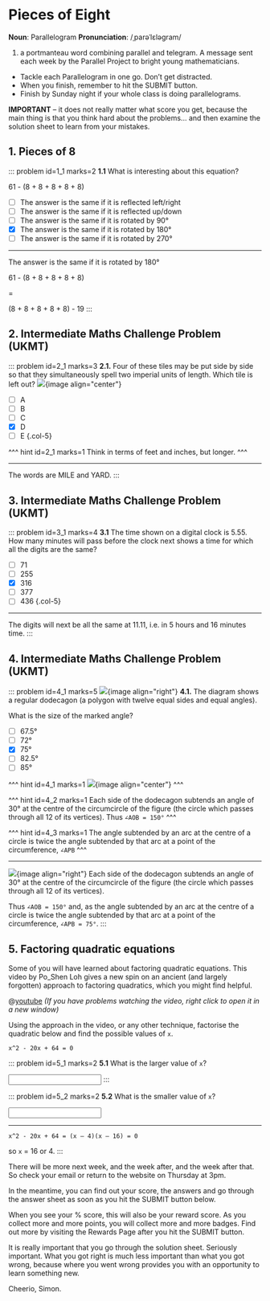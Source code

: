 # Pieces of Eight

<div class="dictionary">

__Noun__: Parallelogram
__Pronunciation__: /ˌparəˈlɛləɡram/

1. a portmanteau word combining parallel and telegram. A message sent each
week by the Parallel Project to bright young mathematicians.

</div>

* Tackle each Parallelogram in one go. Don’t get distracted.
* When you finish, remember to hit the SUBMIT button.
*	Finish by Sunday night if your whole class is doing parallelograms.

__IMPORTANT__ – it does not really matter what score you get, because the main thing is that you think hard about the problems... and then examine the solution sheet to learn from your mistakes.


## 1. Pieces of 8

::: problem id=1_1 marks=2
__1.1__ What is interesting about this equation?

61 - (8 + 8 + 8 + 8 + 8)

* [ ] The answer is the same if it is reflected left/right
* [ ] The answer is the same if it is reflected up/down
* [ ] The answer is the same if it is rotated by 90°
* [x] The answer is the same if it is rotated by 180°
* [ ] The answer is the same if it is rotated by 270°

---

The answer is the same if it is rotated by 180°

61 - (8 + 8 + 8 + 8 + 8)  

=  

(8 + 8 + 8 + 8 + 8) - 19
:::


## 2. Intermediate Maths Challenge Problem (UKMT)
<!--- (2003) Q2 --->

::: problem id=2_1 marks=3
__2.1.__ Four of these tiles may be put side by side so that they simultaneously spell two imperial units of length. Which tile is left out?
![](/resources/10-25-pieces-of-eight/2-tiles.jpg){image align="center"}

* [ ] A
* [ ] B
* [ ] C
* [x] D
* [ ] E
{.col-5}

^^^ hint id=2_1 marks=1
Think in terms of feet and inches, but longer.
^^^

---

The words are MILE and YARD.
:::


## 3.	Intermediate Maths Challenge Problem (UKMT)
<!--- (2003) Q10 --->

::: problem id=3_1 marks=4
__3.1__ The time shown on a digital clock is 5.55. How many minutes will pass before the clock next shows a time for which all the digits are the same?

* [ ] 71
* [ ] 255
* [x] 316
* [ ] 377
* [ ] 436
{.col-5}

---

The digits will next be all the same at 11.11, i.e. in 5 hours and 16 minutes time.
:::


## 4.	Intermediate Maths Challenge Problem (UKMT)
<!--- (2003) Q22 --->

::: problem id=4_1 marks=5
![](/resources/10-25-pieces-of-eight/4-polygon.jpg){image align="right"}
__4.1.__ The diagram shows a regular dodecagon (a polygon with twelve equal sides and equal angles).  

What is the size of the marked angle?

* [ ] 67.5°
* [ ] 72°
* [x] 75°
* [ ] 82.5°
* [ ] 85°

^^^ hint id=4_1 marks=1
![](/resources/10-25-pieces-of-eight/4-polygon-answer.jpg){image align="center"}
^^^

^^^ hint id=4_2 marks=1
Each side of the dodecagon subtends an angle of 30° at the centre of the circumcircle of the figure (the circle which passes through all 12 of its vertices). Thus `∠AOB = 150°`
^^^

^^^ hint id=4_3 marks=1
The angle subtended by an arc at the centre of a circle is twice the angle subtended by that arc at a point of the circumference, `∠APB`
^^^

---

![](/resources/10-25-pieces-of-eight/4-polygon-answer.jpg){image align="right"}
Each side of the dodecagon subtends an angle of 30° at the centre of the circumcircle of the figure (the circle which passes through all 12 of its vertices).  

Thus `∠AOB = 150°` and, as the angle subtended by an arc at the centre of a circle is twice the angle subtended by that arc at a point of the circumference, `∠APB = 75°`.
:::


## 5.	Factoring quadratic equations

Some of you will have learned about factoring quadratic equations. This video by Po_Shen Loh gives a new spin on an ancient (and largely forgotten) approach to factoring quadratics, which you might find helpful.

@[youtube](ZBalWWHYFQc?rel=0) _(If you have problems watching the video, right click to open it in a new window)_  

Using the approach in the video, or any other technique, factorise the quadratic below and find the possible values of `x`.  

`x^2 - 20x + 64 = 0`

::: problem id=5_1 marks=2
__5.1__ What is the larger value of `x`?

<input solution="16"/>
:::

::: problem id=5_2 marks=2
__5.2__ What is the smaller value of `x`?

<input solution="4"/>

---

`x^2 - 20x + 64 = (x – 4)(x – 16) = 0`  

so `x` = 16 or 4.
:::


There will be more next week, and the week after, and the week after that. So check your email or return to the website on Thursday at 3pm.  

In the meantime, you can find out your score, the answers and go through the answer sheet as soon as you hit the SUBMIT button below.

When you see your % score, this will also be your reward score. As you collect more and more points, you will collect more and more badges. Find out more by visiting the Rewards Page after you hit the SUBMIT button.

It is really important that you go through the solution sheet. Seriously important. What you got right is much less important than what you got wrong, because where you went wrong provides you with an opportunity to learn something new.

Cheerio,
Simon.
